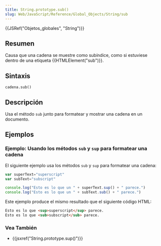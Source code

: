 ```yaml
---
title: String.prototype.sub()
slug: Web/JavaScript/Reference/Global_Objects/String/sub
---
```


{{JSRef("Objetos_globales", "String")}}

## Resumen

Causa que una cadena se muestre como subíndice, como si estuviese dentro de una etiqueta {{HTMLElement("sub")}}.

## Sintaxis

```
cadena.sub()
```

## Descripción

Usa el método `sub` junto para formatear y mostrar una cadena en un documento.

## Ejemplos

### Ejemplo: Usando los métodos `sub` y `sup` para formatear una cadena

El siguiente ejemplo usa los métodos `sub` y `sup` para formatear una cadena:

```js
var superText="superscript"
var subText="subscript"

console.log("Esto es lo que un " + superText.sup() + " parece.")
console.log("Esto es lo que un " + subText.sub() + " parece.")
```

Este ejemplo produce el mismo resultado que el siguiente código HTML:

```html
Esto es lo que <sup>superscript</sup> parece.
Esto es lo que <sub>subscript</sub> parece.
```

### Vea También

- {{jsxref("String.prototype.sup()")}}
